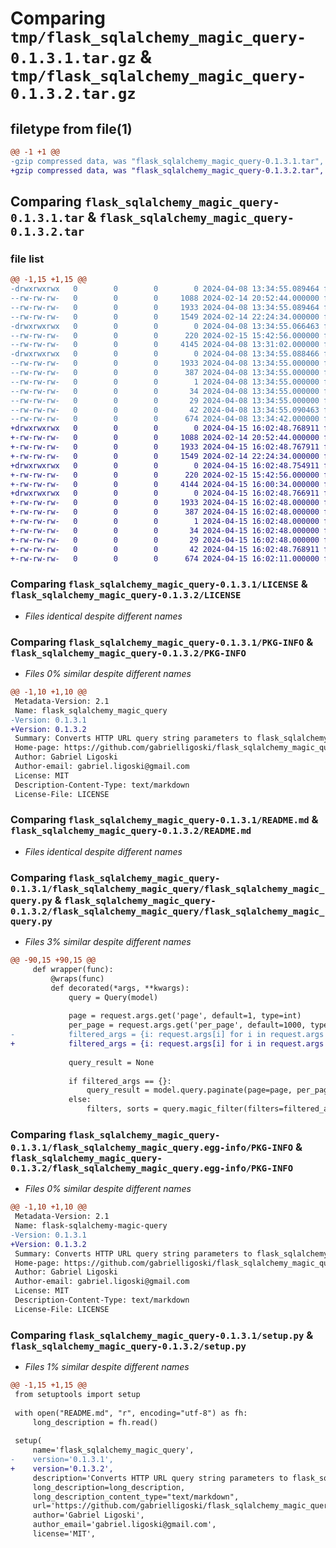 # Comparing `tmp/flask_sqlalchemy_magic_query-0.1.3.1.tar.gz` & `tmp/flask_sqlalchemy_magic_query-0.1.3.2.tar.gz`

## filetype from file(1)

```diff
@@ -1 +1 @@
-gzip compressed data, was "flask_sqlalchemy_magic_query-0.1.3.1.tar", last modified: Mon Apr  8 13:34:55 2024, max compression
+gzip compressed data, was "flask_sqlalchemy_magic_query-0.1.3.2.tar", last modified: Mon Apr 15 16:02:48 2024, max compression
```

## Comparing `flask_sqlalchemy_magic_query-0.1.3.1.tar` & `flask_sqlalchemy_magic_query-0.1.3.2.tar`

### file list

```diff
@@ -1,15 +1,15 @@
-drwxrwxrwx   0        0        0        0 2024-04-08 13:34:55.089464 flask_sqlalchemy_magic_query-0.1.3.1/
--rw-rw-rw-   0        0        0     1088 2024-02-14 20:52:44.000000 flask_sqlalchemy_magic_query-0.1.3.1/LICENSE
--rw-rw-rw-   0        0        0     1933 2024-04-08 13:34:55.089464 flask_sqlalchemy_magic_query-0.1.3.1/PKG-INFO
--rw-rw-rw-   0        0        0     1549 2024-02-14 22:24:34.000000 flask_sqlalchemy_magic_query-0.1.3.1/README.md
-drwxrwxrwx   0        0        0        0 2024-04-08 13:34:55.066463 flask_sqlalchemy_magic_query-0.1.3.1/flask_sqlalchemy_magic_query/
--rw-rw-rw-   0        0        0      220 2024-02-15 15:42:56.000000 flask_sqlalchemy_magic_query-0.1.3.1/flask_sqlalchemy_magic_query/__init__.py
--rw-rw-rw-   0        0        0     4145 2024-04-08 13:31:02.000000 flask_sqlalchemy_magic_query-0.1.3.1/flask_sqlalchemy_magic_query/flask_sqlalchemy_magic_query.py
-drwxrwxrwx   0        0        0        0 2024-04-08 13:34:55.088466 flask_sqlalchemy_magic_query-0.1.3.1/flask_sqlalchemy_magic_query.egg-info/
--rw-rw-rw-   0        0        0     1933 2024-04-08 13:34:55.000000 flask_sqlalchemy_magic_query-0.1.3.1/flask_sqlalchemy_magic_query.egg-info/PKG-INFO
--rw-rw-rw-   0        0        0      387 2024-04-08 13:34:55.000000 flask_sqlalchemy_magic_query-0.1.3.1/flask_sqlalchemy_magic_query.egg-info/SOURCES.txt
--rw-rw-rw-   0        0        0        1 2024-04-08 13:34:55.000000 flask_sqlalchemy_magic_query-0.1.3.1/flask_sqlalchemy_magic_query.egg-info/dependency_links.txt
--rw-rw-rw-   0        0        0       34 2024-04-08 13:34:55.000000 flask_sqlalchemy_magic_query-0.1.3.1/flask_sqlalchemy_magic_query.egg-info/requires.txt
--rw-rw-rw-   0        0        0       29 2024-04-08 13:34:55.000000 flask_sqlalchemy_magic_query-0.1.3.1/flask_sqlalchemy_magic_query.egg-info/top_level.txt
--rw-rw-rw-   0        0        0       42 2024-04-08 13:34:55.090463 flask_sqlalchemy_magic_query-0.1.3.1/setup.cfg
--rw-rw-rw-   0        0        0      674 2024-04-08 13:34:42.000000 flask_sqlalchemy_magic_query-0.1.3.1/setup.py
+drwxrwxrwx   0        0        0        0 2024-04-15 16:02:48.768911 flask_sqlalchemy_magic_query-0.1.3.2/
+-rw-rw-rw-   0        0        0     1088 2024-02-14 20:52:44.000000 flask_sqlalchemy_magic_query-0.1.3.2/LICENSE
+-rw-rw-rw-   0        0        0     1933 2024-04-15 16:02:48.767911 flask_sqlalchemy_magic_query-0.1.3.2/PKG-INFO
+-rw-rw-rw-   0        0        0     1549 2024-02-14 22:24:34.000000 flask_sqlalchemy_magic_query-0.1.3.2/README.md
+drwxrwxrwx   0        0        0        0 2024-04-15 16:02:48.754911 flask_sqlalchemy_magic_query-0.1.3.2/flask_sqlalchemy_magic_query/
+-rw-rw-rw-   0        0        0      220 2024-02-15 15:42:56.000000 flask_sqlalchemy_magic_query-0.1.3.2/flask_sqlalchemy_magic_query/__init__.py
+-rw-rw-rw-   0        0        0     4144 2024-04-15 16:00:34.000000 flask_sqlalchemy_magic_query-0.1.3.2/flask_sqlalchemy_magic_query/flask_sqlalchemy_magic_query.py
+drwxrwxrwx   0        0        0        0 2024-04-15 16:02:48.766911 flask_sqlalchemy_magic_query-0.1.3.2/flask_sqlalchemy_magic_query.egg-info/
+-rw-rw-rw-   0        0        0     1933 2024-04-15 16:02:48.000000 flask_sqlalchemy_magic_query-0.1.3.2/flask_sqlalchemy_magic_query.egg-info/PKG-INFO
+-rw-rw-rw-   0        0        0      387 2024-04-15 16:02:48.000000 flask_sqlalchemy_magic_query-0.1.3.2/flask_sqlalchemy_magic_query.egg-info/SOURCES.txt
+-rw-rw-rw-   0        0        0        1 2024-04-15 16:02:48.000000 flask_sqlalchemy_magic_query-0.1.3.2/flask_sqlalchemy_magic_query.egg-info/dependency_links.txt
+-rw-rw-rw-   0        0        0       34 2024-04-15 16:02:48.000000 flask_sqlalchemy_magic_query-0.1.3.2/flask_sqlalchemy_magic_query.egg-info/requires.txt
+-rw-rw-rw-   0        0        0       29 2024-04-15 16:02:48.000000 flask_sqlalchemy_magic_query-0.1.3.2/flask_sqlalchemy_magic_query.egg-info/top_level.txt
+-rw-rw-rw-   0        0        0       42 2024-04-15 16:02:48.768911 flask_sqlalchemy_magic_query-0.1.3.2/setup.cfg
+-rw-rw-rw-   0        0        0      674 2024-04-15 16:02:11.000000 flask_sqlalchemy_magic_query-0.1.3.2/setup.py
```

### Comparing `flask_sqlalchemy_magic_query-0.1.3.1/LICENSE` & `flask_sqlalchemy_magic_query-0.1.3.2/LICENSE`

 * *Files identical despite different names*

### Comparing `flask_sqlalchemy_magic_query-0.1.3.1/PKG-INFO` & `flask_sqlalchemy_magic_query-0.1.3.2/PKG-INFO`

 * *Files 0% similar despite different names*

```diff
@@ -1,10 +1,10 @@
 Metadata-Version: 2.1
 Name: flask_sqlalchemy_magic_query
-Version: 0.1.3.1
+Version: 0.1.3.2
 Summary: Converts HTTP URL query string parameters to flask_sqlalchemy query results
 Home-page: https://github.com/gabrielligoski/flask_sqlalchemy_magic_query
 Author: Gabriel Ligoski
 Author-email: gabriel.ligoski@gmail.com
 License: MIT
 Description-Content-Type: text/markdown
 License-File: LICENSE
```

### Comparing `flask_sqlalchemy_magic_query-0.1.3.1/README.md` & `flask_sqlalchemy_magic_query-0.1.3.2/README.md`

 * *Files identical despite different names*

### Comparing `flask_sqlalchemy_magic_query-0.1.3.1/flask_sqlalchemy_magic_query/flask_sqlalchemy_magic_query.py` & `flask_sqlalchemy_magic_query-0.1.3.2/flask_sqlalchemy_magic_query/flask_sqlalchemy_magic_query.py`

 * *Files 3% similar despite different names*

```diff
@@ -90,15 +90,15 @@
     def wrapper(func):
         @wraps(func)
         def decorated(*args, **kwargs):
             query = Query(model)
 
             page = request.args.get('page', default=1, type=int)
             per_page = request.args.get('per_page', default=1000, type=int)
-            filtered_args = {i: request.args[i] for i in request.args if i != 'page' or i != 'per_page'}
+            filtered_args = {i: request.args[i] for i in request.args if i not in ['page', 'per_page']}
 
             query_result = None
 
             if filtered_args == {}:
                 query_result = model.query.paginate(page=page, per_page=per_page, count=True)
             else:
                 filters, sorts = query.magic_filter(filters=filtered_args)
```

### Comparing `flask_sqlalchemy_magic_query-0.1.3.1/flask_sqlalchemy_magic_query.egg-info/PKG-INFO` & `flask_sqlalchemy_magic_query-0.1.3.2/flask_sqlalchemy_magic_query.egg-info/PKG-INFO`

 * *Files 0% similar despite different names*

```diff
@@ -1,10 +1,10 @@
 Metadata-Version: 2.1
 Name: flask-sqlalchemy-magic-query
-Version: 0.1.3.1
+Version: 0.1.3.2
 Summary: Converts HTTP URL query string parameters to flask_sqlalchemy query results
 Home-page: https://github.com/gabrielligoski/flask_sqlalchemy_magic_query
 Author: Gabriel Ligoski
 Author-email: gabriel.ligoski@gmail.com
 License: MIT
 Description-Content-Type: text/markdown
 License-File: LICENSE
```

### Comparing `flask_sqlalchemy_magic_query-0.1.3.1/setup.py` & `flask_sqlalchemy_magic_query-0.1.3.2/setup.py`

 * *Files 1% similar despite different names*

```diff
@@ -1,15 +1,15 @@
 from setuptools import setup
 
 with open("README.md", "r", encoding="utf-8") as fh:
     long_description = fh.read()
 
 setup(
     name='flask_sqlalchemy_magic_query',
-    version='0.1.3.1',
+    version='0.1.3.2',
     description='Converts HTTP URL query string parameters to flask_sqlalchemy query results',
     long_description=long_description,
     long_description_content_type="text/markdown",
     url='https://github.com/gabrielligoski/flask_sqlalchemy_magic_query',
     author='Gabriel Ligoski',
     author_email='gabriel.ligoski@gmail.com',
     license='MIT',
```

